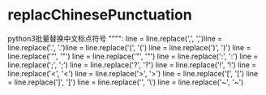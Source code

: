 # replacChinesePunctuation
python3批量替换中文标点符号
"""":
line = line.replace(',', ',')line = line.replace('.', '.')line = line.replace('(', '(')
      line = line.replace(')', ')')
            line = line.replace('"', '\"')
            line = line.replace('"', '\"')
            line = line.replace(':', ':')
            line = line.replace(';', ';')
            line = line.replace('?', '?')
            line = line.replace('!', '!')
            line = line.replace('<', '<')
            line = line.replace('>', '>')
            line = line.replace('[', '[')
            line = line.replace(']', ']')
            line = line.replace('\', '\\')
            line = line.replace('~', '~')